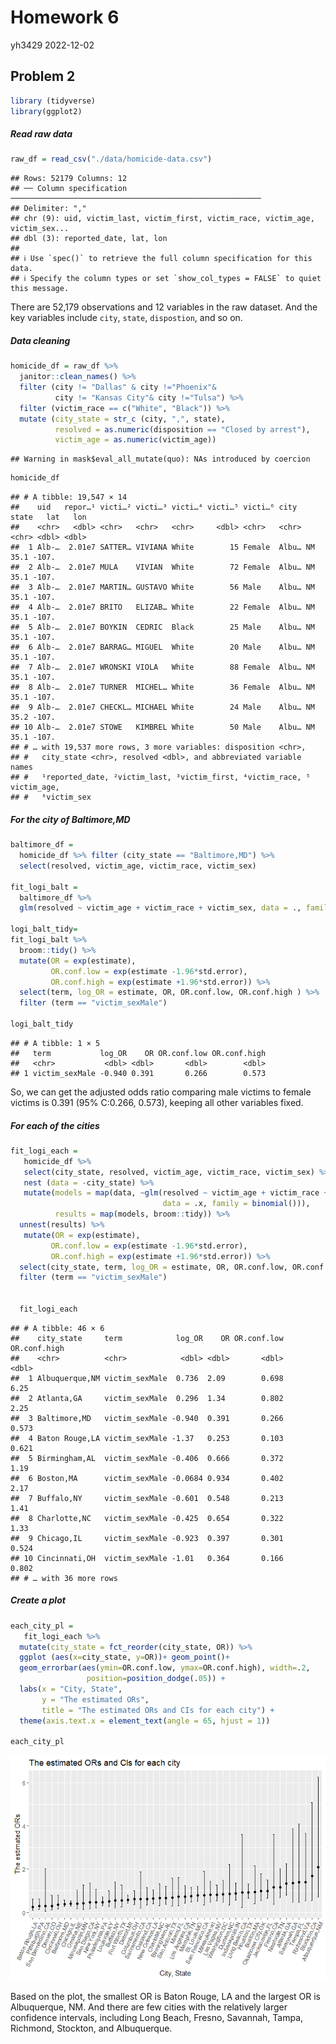 Homework 6
================
yh3429
2022-12-02

## Problem 2

``` r
library (tidyverse)
library(ggplot2)
```

##### Read raw data

``` r
raw_df = read_csv("./data/homicide-data.csv") 
```

    ## Rows: 52179 Columns: 12
    ## ── Column specification ────────────────────────────────────────────────────────
    ## Delimiter: ","
    ## chr (9): uid, victim_last, victim_first, victim_race, victim_age, victim_sex...
    ## dbl (3): reported_date, lat, lon
    ## 
    ## ℹ Use `spec()` to retrieve the full column specification for this data.
    ## ℹ Specify the column types or set `show_col_types = FALSE` to quiet this message.

There are 52,179 observations and 12 variables in the raw dataset. And
the key variables include `city`, `state`, `dispostion`, and so on.

##### Data cleaning

``` r
homicide_df = raw_df %>%
  janitor::clean_names() %>%
  filter (city != "Dallas" & city !="Phoenix"& 
          city != "Kansas City"& city !="Tulsa") %>%  
  filter (victim_race == c("White", "Black")) %>% 
  mutate (city_state = str_c (city, ",", state),
          resolved = as.numeric(disposition == "Closed by arrest"),     
          victim_age = as.numeric(victim_age))
```

    ## Warning in mask$eval_all_mutate(quo): NAs introduced by coercion

``` r
homicide_df
```

    ## # A tibble: 19,547 × 14
    ##    uid   repor…¹ victi…² victi…³ victi…⁴ victi…⁵ victi…⁶ city  state   lat   lon
    ##    <chr>   <dbl> <chr>   <chr>   <chr>     <dbl> <chr>   <chr> <chr> <dbl> <dbl>
    ##  1 Alb-…  2.01e7 SATTER… VIVIANA White        15 Female  Albu… NM     35.1 -107.
    ##  2 Alb-…  2.01e7 MULA    VIVIAN  White        72 Female  Albu… NM     35.1 -107.
    ##  3 Alb-…  2.01e7 MARTIN… GUSTAVO White        56 Male    Albu… NM     35.1 -107.
    ##  4 Alb-…  2.01e7 BRITO   ELIZAB… White        22 Female  Albu… NM     35.1 -107.
    ##  5 Alb-…  2.01e7 BOYKIN  CEDRIC  Black        25 Male    Albu… NM     35.1 -107.
    ##  6 Alb-…  2.01e7 BARRAG… MIGUEL  White        20 Male    Albu… NM     35.1 -107.
    ##  7 Alb-…  2.01e7 WRONSKI VIOLA   White        88 Female  Albu… NM     35.1 -107.
    ##  8 Alb-…  2.01e7 TURNER  MICHEL… White        36 Female  Albu… NM     35.1 -107.
    ##  9 Alb-…  2.01e7 CHECKL… MICHAEL White        24 Male    Albu… NM     35.2 -107.
    ## 10 Alb-…  2.01e7 STOWE   KIMBREL White        50 Male    Albu… NM     35.1 -107.
    ## # … with 19,537 more rows, 3 more variables: disposition <chr>,
    ## #   city_state <chr>, resolved <dbl>, and abbreviated variable names
    ## #   ¹​reported_date, ²​victim_last, ³​victim_first, ⁴​victim_race, ⁵​victim_age,
    ## #   ⁶​victim_sex

##### For the city of Baltimore,MD

``` r
baltimore_df =
  homicide_df %>% filter (city_state == "Baltimore,MD") %>% 
  select(resolved, victim_age, victim_race, victim_sex)

fit_logi_balt = 
  baltimore_df %>% 
  glm(resolved ~ victim_age + victim_race + victim_sex, data = ., family = binomial()) 

logi_balt_tidy=  
fit_logi_balt %>% 
  broom::tidy() %>% 
  mutate(OR = exp(estimate),
         OR.conf.low = exp(estimate -1.96*std.error),
         OR.conf.high = exp(estimate +1.96*std.error)) %>%
  select(term, log_OR = estimate, OR, OR.conf.low, OR.conf.high ) %>% 
  filter (term == "victim_sexMale")

logi_balt_tidy 
```

    ## # A tibble: 1 × 5
    ##   term           log_OR    OR OR.conf.low OR.conf.high
    ##   <chr>           <dbl> <dbl>       <dbl>        <dbl>
    ## 1 victim_sexMale -0.940 0.391       0.266        0.573

So, we can get the adjusted odds ratio comparing male victims to female
victims is 0.391 (95% C:0.266, 0.573), keeping all other variables
fixed.

##### For each of the cities

``` r
fit_logi_each =
   homicide_df %>% 
   select(city_state, resolved, victim_age, victim_race, victim_sex) %>% 
   nest (data = -city_state) %>% 
   mutate(models = map(data, ~glm(resolved ~ victim_age + victim_race + victim_sex, 
                                  data = .x, family = binomial())), 
          results = map(models, broom::tidy)) %>% 
  unnest(results) %>% 
   mutate(OR = exp(estimate),
         OR.conf.low = exp(estimate -1.96*std.error),
         OR.conf.high = exp(estimate +1.96*std.error)) %>%
  select(city_state, term, log_OR = estimate, OR, OR.conf.low, OR.conf.high ) %>% 
  filter (term == "victim_sexMale") 


  fit_logi_each 
```

    ## # A tibble: 46 × 6
    ##    city_state     term            log_OR    OR OR.conf.low OR.conf.high
    ##    <chr>          <chr>            <dbl> <dbl>       <dbl>        <dbl>
    ##  1 Albuquerque,NM victim_sexMale  0.736  2.09        0.698        6.25 
    ##  2 Atlanta,GA     victim_sexMale  0.296  1.34        0.802        2.25 
    ##  3 Baltimore,MD   victim_sexMale -0.940  0.391       0.266        0.573
    ##  4 Baton Rouge,LA victim_sexMale -1.37   0.253       0.103        0.621
    ##  5 Birmingham,AL  victim_sexMale -0.406  0.666       0.372        1.19 
    ##  6 Boston,MA      victim_sexMale -0.0684 0.934       0.402        2.17 
    ##  7 Buffalo,NY     victim_sexMale -0.601  0.548       0.213        1.41 
    ##  8 Charlotte,NC   victim_sexMale -0.425  0.654       0.322        1.33 
    ##  9 Chicago,IL     victim_sexMale -0.923  0.397       0.301        0.524
    ## 10 Cincinnati,OH  victim_sexMale -1.01   0.364       0.166        0.802
    ## # … with 36 more rows

##### Create a plot

``` r
each_city_pl =
   fit_logi_each %>%  
  mutate(city_state = fct_reorder(city_state, OR)) %>% 
  ggplot (aes(x=city_state, y=OR))+ geom_point()+
  geom_errorbar(aes(ymin=OR.conf.low, ymax=OR.conf.high), width=.2,
                 position=position_dodge(.05)) +
  labs(x = "City, State",
       y = "The estimated ORs",
       title = "The estimated ORs and CIs for each city") +
  theme(axis.text.x = element_text(angle = 65, hjust = 1))
  
each_city_pl
```

![](homework-6_files/figure-gfm/unnamed-chunk-6-1.png)<!-- -->

Based on the plot, the smallest OR is Baton Rouge, LA and the largest OR
is Albuquerque, NM. And there are few cities with the relatively larger
confidence intervals, including Long Beach, Fresno, Savannah, Tampa,
Richmond, Stockton, and Albuquerque.
